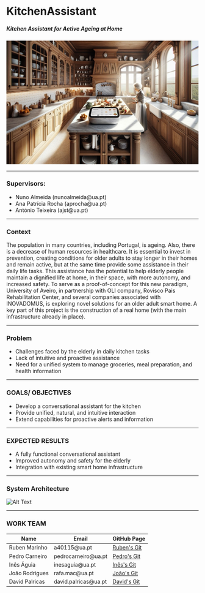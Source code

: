 <h1>KitchenAssistant</h1>
<h5>Kitchen Assistant for Active Ageing at Home</h5>
<img src="/readme/img/kitchenAssistant.jpg" alt="Alt Text"> 

<hr>

<h3>Supervisors:</h3>
<ul>
  <li>Nuno Almeida (nunoalmeida@ua.pt)</li>
  <li>Ana Patrícia Rocha (aprocha@ua.pt)</li>
  <li>António Teixeira (ajst@ua.pt)</li>
</ul>

<hr>

<h3>Context</h3>
<p>The population in many countries, including Portugal, is ageing. Also, there is a decrease of human resources in healthcare. It is essential to invest in prevention, creating conditions for older adults to stay longer in their homes and remain active, but at the same time provide some assistance in their daily life tasks. This assistance has the potential to help elderly people maintain a dignified life at home, in their space, with more autonomy, and increased safety. To serve as a proof-of-concept for this new paradigm, University of Aveiro, in partnership with OLI company, Rovisco Pais Rehabilitation Center, and several companies associated with INOVADOMUS, is exploring novel solutions for an older adult smart home. A key part of this project is the construction of a real home (with the main infrastructure already in place).</p>

<hr>

<h3>Problem</h3>
<ul>
  <li>Challenges faced by the elderly in daily kitchen tasks</li>
  <li>Lack of intuitive and proactive assistance</li>
  <li>Need for a unified system to manage groceries, meal preparation, and health information</li>
</ul>

<hr>

<h3>GOALS/ OBJECTIVES</h3>
<ul>
  <li>Develop a conversational assistant for the kitchen</li>
  <li>Provide unified, natural, and intuitive interaction</li>
  <li>Extend capabilities for proactive alerts and information</li>
</ul>

<hr>

  <h3>EXPECTED RESULTS</h3>
  <ul>
    <li>A fully functional conversational assistant</li>
    <li>Improved autonomy and safety for the elderly</li>
    <li>Integration with existing smart home infrastructure</li>
  </ul>
  
  <hr>
  
  <h3>System Architecture</h3>
  <img src="/readme/img/sys_arc_black.png" alt="Alt Text"> 
  
  <hr>
  
<h3>WORK TEAM</h3>

<table>
    <thead>
        <tr>
            <th>Name</th>
            <th>Email</th>
            <th>GitHub Page</th>
        </tr>
    </thead>
    <tbody>
        <tr>
            <td>Ruben Marinho</td>
            <td>a40115@ua.pt</td>
            <td><a href="https://github.com/RoninDaimyo">Ruben's Git</a></td>
        </tr>
        <tr>
            <td>Pedro Carneiro</td>
            <td>pedrocarneiro@ua.pt</td>
            <td><a href="https://github.com/PedroMiguelTorresCarneiro">Pedro's Git</a></td>
        </tr>
        <tr>
            <td>Inês Águia</td>
            <td>inesaguia@ua.pt</td>
            <td><a href="https://github.com/inesaguia">Inês's Git</a></td>
        </tr>
        <tr>
            <td>João Rodrigues</td>
            <td>rafa.mac@ua.pt</td>
            <td><a href="https://github.com/MacarioRodrigues">João's Git</a></td>
        </tr>
        <tr>
            <td>David Palricas</td>
            <td>david.palricas@ua.pt</td>
            <td><a href="https://github.com/DavidPalricas">David's Git</a></td>
        </tr>
    </tbody>
</table>
